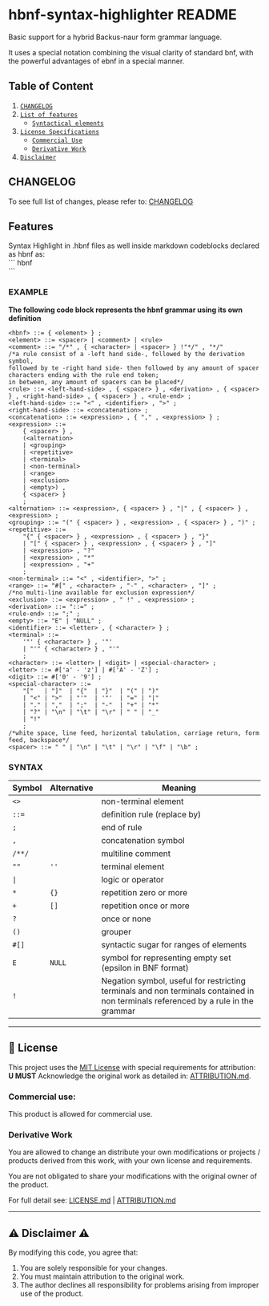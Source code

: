 # hbnf-syntax-highlighter README

Basic support for a hybrid Backus-naur form grammar language.

It uses a special notation combining the visual clarity of standard bnf, with the powerful advantages of ebnf in a special manner.

## Table of Content
1. [`CHANGELOG`](#CHANGELOG)
2. [`List of features`](#Features)
    - [`Syntactical elements`](#syntax)
3. [`License Specifications`](#-license)
    - [`Commercial Use`](#commercial-use)
    - [`Derivative Work`](#Derivative-Work)
4. [`Disclaimer`](#-license)

## **CHANGELOG**
To see full list of changes, please refer to: [CHANGELOG](CHANGELOG.md)

## **Features**

Syntax Highlight in .hbnf files as well inside markdown codeblocks declared as hbnf as:  
\``` hbnf  
\```
### **EXAMPLE**
**The following code block represents the hbnf grammar using its own definition**

``` hbnf
<hbnf> ::= { <element> } ;
<element> ::= <spacer> | <comment> | <rule>
<comment> ::= "/*" , { <character> | <spacer> } !"*/" , "*/"
/*a rule consist of a -left hand side-, followed by the derivation symbol, 
followed by te -right hand side- then followed by any amount of spacer characters ending with the rule end token; 
in between, any amount of spacers can be placed*/
<rule> ::= <left-hand-side> , { <spacer> } , <derivation> , { <spacer> } , <right-hand-side> , { <spacer> } , <rule-end> ;
<left-hand-side> ::= "<" , <identifier> , ">" ;
<right-hand-side> ::= <concatenation> ;
<concatenation> ::= <expression> , { "," , <expression> } ;
<expression> ::= 
    { <spacer> } , 
    (<alternation> 
    | <grouping> 
    | <repetitive> 
    | <terminal> 
    | <non-terminal> 
    | <range> 
    | <exclusion> 
    | <empty>) , 
    { <spacer> }
    ;
<alternation> ::= <expression>, { <spacer> } , "|" , { <spacer> } , <expression> ;
<grouping> ::= "(" { <spacer> } , <expression> , { <spacer> } , ")" ;
<repetitive> ::= 
    "{" { <spacer> } , <expression> , { <spacer> } , "}"
    | "[" { <spacer> } , <expression> , { <spacer> } , "]" 
    | <expression> , "?"
    | <expression> , "*"
    | <expression> , "+"
    ;
<non-terminal> ::= "<" , <identifier>, ">" ;
<range> ::= "#[" , <character> , "-" , <character> , "]" ;
/*no multi-line available for exclusion expression*/
<exclusion> ::= <expression> , " !" , <expression> ;
<derivation> ::= "::=" ;
<rule-end> ::= ";" ;
<empty> ::= "E" | "NULL" ;
<identifier> ::= <letter> , { <character> } ;
<terminal> ::= 
    '"' { <character> } , '"' 
    | "'" { <character> } , "'" 
    ;
<character> ::= <letter> | <digit> | <special-character> ;
<letter> ::= #['a' - 'z'] | #['A' - 'Z'] ;
<digit> ::= #['0' - '9'] ;
<special-character> ::= 
    "["   | "]"  | "{"  | "}"  | "(" | ")" 
    | "<" | ">"  | "'"  | '"'  | "=" | "|" 
    | "." | ","  | ";"  | "-"  | "+" | "*" 
    | "?" | "\n" | "\t" | "\r" | " " | "_" 
    | "!"
    ;
/*white space, line feed, horizontal tabulation, carriage return, form feed, backspace*/
<spacer> ::= " " | "\n" | "\t" | "\r" | "\f" | "\b" ;
```

### **SYNTAX**
Symbol|Alternative|Meaning
---|---|---
`<>`| | non-terminal element
`::=`| | definition rule (replace by)
`;`| | end of rule
`,`| | concatenation symbol
`/**/`| | multiline comment
`""`| `''`| terminal element
`\|`| | logic or operator
`*`| `{}`| repetition zero or more
`+`| `[]`| repetition once or more
`?`| | once or none
`()`| | grouper
`#[]`| | syntactic sugar for ranges of elements
`E` | `NULL` | symbol for representing empty set (epsilon in BNF format)
`!` | | Negation symbol, useful for restricting terminals and non terminals contained in non terminals referenced by a rule in the grammar
---
## **📜 License**

This project uses the [MIT License](LICENSE) with special requirements for attribution:  
**U MUST** Acknowledge the original work as detailed in: [ATTRIBUTION.md](ATTRIBUTION.md).

### **Commercial use:**
This product is allowed for commercial use.

### **Derivative Work**
You are allowed to change an distribute your own modifications or projects / products derived from this work, with your own license and requirements.

You are not obligated to share your modifications with the original owner of the product.

For full detail see: [LICENSE.md](LICENSE.md) | [ATTRIBUTION.md](ATTRIBUTION.md)

---
## **⚠️ Disclaimer ⚠️**
By modifying this code, you agree that:  

1. You are solely responsible for your changes.
2. You must maintain attribution to the original work.
3. The author declines all responsibility for problems arising from improper use of the product.